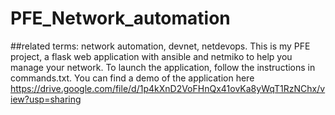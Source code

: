 # PFE_Network_automation
##related terms: network automation, devnet, netdevops.
This is my PFE project, a flask web application with ansible and netmiko to help you manage your network. To launch the application, follow the instructions in commands.txt.
You can find a demo of the application here
https://drive.google.com/file/d/1p4kXnD2VoFHnQx41ovKa8yWqT1RzNChx/view?usp=sharing
